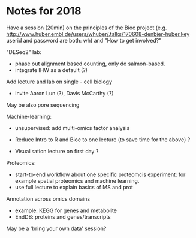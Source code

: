 # Notes for 2018

Have a session (20min) on the principles of the Bioc project
(e.g. http://www.huber.embl.de/users/whuber/.talks/170608-denbier-huber.key userid and
password are both: wh) and "How to get involved?"

"DESeq2" lab:
- phase out alignment based counting, only do salmon-based.
- integrate IHW as a default (?)

Add lecture and lab on single - cell biology
- invite Aaron Lun (?), Davis McCarthy (?)

May be also pore sequencing

Machine-learning:
- unsupervised: add multi-omics factor analysis


- Reduce Intro to R and Bioc to one lecture (to save time for the above) ?
- Visualisation lecture on first day ? 

Proteomics:
- start-to-end workflow about one specific proteomcis experiment: for
  example spatial proteomics and machine learning.
- use full lecture to explain basics of MS and prot 

Annotation across omics domains
- example: KEGG for genes and metabolite
- EndDB: proteins and genes/transcripts

May be a 'bring your own data' session?
